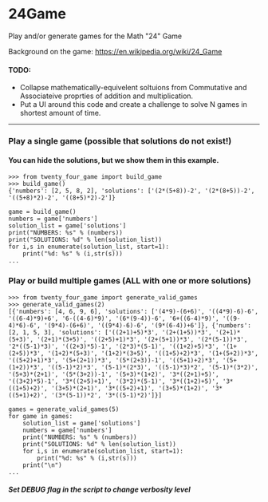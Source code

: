 # 24Game
Play and/or generate games for the Math "24" Game

Background on the game: https://en.wikipedia.org/wiki/24_Game

#### TODO: 
 * Collapse mathematically-equivelent soltuions from Commutative and Associateive proprties of addition and multiplication. 
 * Put a UI around this code and create a challenge to solve N games in shortest amount of time.

---

### Play a single game (possible that solutions do not exist!)
#### You can hide the solutions, but we show them in this example. 
```
>>> from twenty_four_game import build_game
>>> build_game()
{'numbers': [2, 5, 8, 2], 'solutions': ['(2*(5+8))-2', '(2*(8+5))-2', '((5+8)*2)-2', '((8+5)*2)-2']}

game = build_game()
numbers = game['numbers']
solution_list = game['solutions']
print("NUMBERS: %s" % (numbers))
print("SOLUTIONS: %d" % len(solution_list))
for i,s in enumerate(solution_list, start=1):
    print("%d: %s" % (i,str(s)))
...
```

### Play or build multiple games (ALL with one or more solutions)
```
>>> from twenty_four_game import generate_valid_games
>>> generate_valid_games(2)
[{'numbers': [4, 6, 9, 6], 'solutions': ['(4*9)-(6+6)', '((4*9)-6)-6', '((6-4)*9)+6', '6-((4-6)*9)', '(6*(9-4))-6', '6+((6-4)*9)', '((9-4)*6)-6', '(9*4)-(6+6)', '((9*4)-6)-6', '(9*(6-4))+6']}, {'numbers': [2, 1, 5, 3], 'solutions': ['((2+1)+5)*3', '(2+(1+5))*3', '(2+1)*(5+3)', '(2+1)*(3+5)', '((2+5)+1)*3', '(2+(5+1))*3', '(2*(5-1))*3', '2*((5-1)*3)', '((2+3)*5)-1', '(2*3)*(5-1)', '((1+2)+5)*3', '(1+(2+5))*3', '(1+2)*(5+3)', '(1+2)*(3+5)', '((1+5)+2)*3', '(1+(5+2))*3', '((5+2)+1)*3', '(5+(2+1))*3', '(5*(2+3))-1', '((5+1)+2)*3', '(5+(1+2))*3', '((5-1)*2)*3', '(5-1)*(2*3)', '((5-1)*3)*2', '(5-1)*(3*2)', '(5+3)*(2+1)', '(5*(3+2))-1', '(5+3)*(1+2)', '3*((2+1)+5)', '((3+2)*5)-1', '3*((2+5)+1)', '(3*2)*(5-1)', '3*((1+2)+5)', '3*((1+5)+2)', '(3+5)*(2+1)', '3*((5+2)+1)', '(3+5)*(1+2)', '3*((5+1)+2)', '(3*(5-1))*2', '3*((5-1)*2)']}]

games = generate_valid_games(5)
for game in games:
    solution_list = game['solutions']
    numbers = game['numbers']
    print("NUMBERS: %s" % (numbers))
    print("SOLUTIONS: %d" % len(solution_list))
    for i,s in enumerate(solution_list, start=1):
        print("%d: %s" % (i,str(s)))
    print("\n")
...
```

##### Set DEBUG flag in the script to change verbosity level
